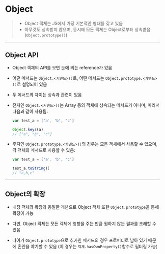 # Object

> - Object 객체는 JS에서 가장 기본적인 형태를 갖고 있음
> - 아무것도 상속받지 않으며, 동시에 모든 객체는 Object로부터 상속받음 (`Object.prototype()`)

___
## Object API
- Object 객체의 API를 보면 눈에 띄는 reference가 있음
- 어떤 메서드는 `Object.<커맨드>()`로, 어떤 메서드는 `Object.prototype.<커맨드>()`로 설명되어 있음
- 두 메서드의 차이는 상속과 관련이 있음
- 전자인 `Object.<커맨드>()`는 Array 등의 객체에 상속되는 메서드가 아니며, 따라서 다음과 같이 사용됨:
  ```javascript
  var test_a = ['a', 'b', 'c']

  Object.keys(a)
  // ["a", "b", "c"]
  ```

- 후자인 `Object.prototype.<커맨드>()`의 경우는 모든 객체에서 사용할 수 있으며, 각 객체의 메서드로 사용할 수 있음:
  ```javascript
  var test_a = ['a', 'b', 'c']

  test_a.toString()
  // "a,b,c"
  ```

___
## Object의 확장
- 내장 객체의 확장과 동일한 개념으로 Object 객체 또한 `Object.prototype`을 통해 확장이 가능
  
- 다만, Object 객체는 모든 객체에 영향을 주는 만큼 원하지 않는 결과를 초래할 수 있음

- 나아가 `Object.prototype`으로 추가한 메서드의 경우 프로퍼티로 남아 있기 때문에 혼란을 야기할 수 있음 (이 경우는 `객체.hasOwnProperty()`함수로 필터링 가능)